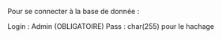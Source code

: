 Pour se connecter à la base de donnée :

Login : Admin (OBLIGATOIRE)
Pass : char(255) pour le hachage
